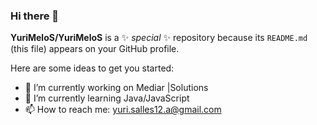 ### Hi there 👋


**YuriMeloS/YuriMeloS** is a ✨ _special_ ✨ repository because its `README.md` (this file) appears on your GitHub profile.

Here are some ideas to get you started:

- 🔭 I’m currently working on Mediar |Solutions
- 🌱 I’m currently learning Java/JavaScript
- 📫 How to reach me: yuri.salles12.a@gmail.com

